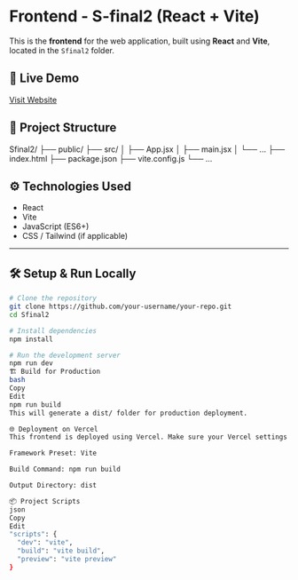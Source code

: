# Frontend - S-final2 (React + Vite)

This is the **frontend** for the web application, built using **React** and **Vite**, located in the `Sfinal2` folder.

## 🚀 Live Demo
[Visit Website](https://your-frontend-url.vercel.app)

## 📁 Project Structure
Sfinal2/
├── public/
├── src/
│ ├── App.jsx
│ ├── main.jsx
│ └── ...
├── index.html
├── package.json
├── vite.config.js
└── ...

## ⚙️ Technologies Used

- React
- Vite
- JavaScript (ES6+)
- CSS / Tailwind (if applicable)

---

## 🛠️ Setup & Run Locally

```bash
# Clone the repository
git clone https://github.com/your-username/your-repo.git
cd Sfinal2

# Install dependencies
npm install

# Run the development server
npm run dev
🏗️ Build for Production
bash
Copy
Edit
npm run build
This will generate a dist/ folder for production deployment.

🌐 Deployment on Vercel
This frontend is deployed using Vercel. Make sure your Vercel settings are:

Framework Preset: Vite

Build Command: npm run build

Output Directory: dist

📦 Project Scripts
json
Copy
Edit
"scripts": {
  "dev": "vite",
  "build": "vite build",
  "preview": "vite preview"
}
